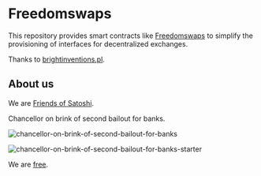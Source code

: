 # Freedomswaps

This repository provides smart contracts like [Freedomswaps](https://polygonscan.com/address/0x3c640e3b6A143b318BaCDf9f42E0f1A478f1B1E0) to simplify the provisioning of interfaces for decentralized exchanges.  

Thanks to [brightinventions.pl](https://brightinventions.pl/blog/single-swap-on-uniswap-v3-with-3-common-mistakes).  


## About us
We are [Friends of Satoshi](https://github.com/moniquebaumann/friends-of-satoshi).  

Chancellor on brink of second bailout for banks.  

![chancellor-on-brink-of-second-bailout-for-banks](https://github.com/moniquebaumann/freedom-cash-bot/assets/160405077/a8fd8989-a8d1-4a9d-9dc1-bd0f24196773)

![chancellor-on-brink-of-second-bailout-for-banks-starter](https://github.com/moniquebaumann/freedom-cash-bot/assets/160405077/1ed00195-9738-45bf-a807-4dff034947ff)  

We are [free](https://polygonscan.com/token/0xb841a4f979f9510760ecf60512e038656e68f459).  

